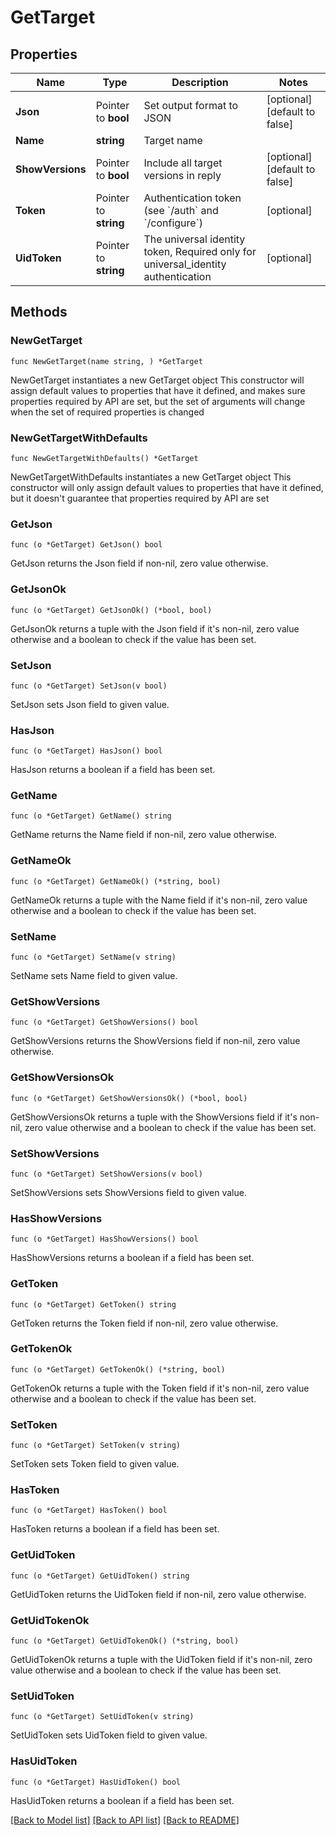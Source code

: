 # GetTarget

## Properties

Name | Type | Description | Notes
------------ | ------------- | ------------- | -------------
**Json** | Pointer to **bool** | Set output format to JSON | [optional] [default to false]
**Name** | **string** | Target name | 
**ShowVersions** | Pointer to **bool** | Include all target versions in reply | [optional] [default to false]
**Token** | Pointer to **string** | Authentication token (see &#x60;/auth&#x60; and &#x60;/configure&#x60;) | [optional] 
**UidToken** | Pointer to **string** | The universal identity token, Required only for universal_identity authentication | [optional] 

## Methods

### NewGetTarget

`func NewGetTarget(name string, ) *GetTarget`

NewGetTarget instantiates a new GetTarget object
This constructor will assign default values to properties that have it defined,
and makes sure properties required by API are set, but the set of arguments
will change when the set of required properties is changed

### NewGetTargetWithDefaults

`func NewGetTargetWithDefaults() *GetTarget`

NewGetTargetWithDefaults instantiates a new GetTarget object
This constructor will only assign default values to properties that have it defined,
but it doesn't guarantee that properties required by API are set

### GetJson

`func (o *GetTarget) GetJson() bool`

GetJson returns the Json field if non-nil, zero value otherwise.

### GetJsonOk

`func (o *GetTarget) GetJsonOk() (*bool, bool)`

GetJsonOk returns a tuple with the Json field if it's non-nil, zero value otherwise
and a boolean to check if the value has been set.

### SetJson

`func (o *GetTarget) SetJson(v bool)`

SetJson sets Json field to given value.

### HasJson

`func (o *GetTarget) HasJson() bool`

HasJson returns a boolean if a field has been set.

### GetName

`func (o *GetTarget) GetName() string`

GetName returns the Name field if non-nil, zero value otherwise.

### GetNameOk

`func (o *GetTarget) GetNameOk() (*string, bool)`

GetNameOk returns a tuple with the Name field if it's non-nil, zero value otherwise
and a boolean to check if the value has been set.

### SetName

`func (o *GetTarget) SetName(v string)`

SetName sets Name field to given value.


### GetShowVersions

`func (o *GetTarget) GetShowVersions() bool`

GetShowVersions returns the ShowVersions field if non-nil, zero value otherwise.

### GetShowVersionsOk

`func (o *GetTarget) GetShowVersionsOk() (*bool, bool)`

GetShowVersionsOk returns a tuple with the ShowVersions field if it's non-nil, zero value otherwise
and a boolean to check if the value has been set.

### SetShowVersions

`func (o *GetTarget) SetShowVersions(v bool)`

SetShowVersions sets ShowVersions field to given value.

### HasShowVersions

`func (o *GetTarget) HasShowVersions() bool`

HasShowVersions returns a boolean if a field has been set.

### GetToken

`func (o *GetTarget) GetToken() string`

GetToken returns the Token field if non-nil, zero value otherwise.

### GetTokenOk

`func (o *GetTarget) GetTokenOk() (*string, bool)`

GetTokenOk returns a tuple with the Token field if it's non-nil, zero value otherwise
and a boolean to check if the value has been set.

### SetToken

`func (o *GetTarget) SetToken(v string)`

SetToken sets Token field to given value.

### HasToken

`func (o *GetTarget) HasToken() bool`

HasToken returns a boolean if a field has been set.

### GetUidToken

`func (o *GetTarget) GetUidToken() string`

GetUidToken returns the UidToken field if non-nil, zero value otherwise.

### GetUidTokenOk

`func (o *GetTarget) GetUidTokenOk() (*string, bool)`

GetUidTokenOk returns a tuple with the UidToken field if it's non-nil, zero value otherwise
and a boolean to check if the value has been set.

### SetUidToken

`func (o *GetTarget) SetUidToken(v string)`

SetUidToken sets UidToken field to given value.

### HasUidToken

`func (o *GetTarget) HasUidToken() bool`

HasUidToken returns a boolean if a field has been set.


[[Back to Model list]](../README.md#documentation-for-models) [[Back to API list]](../README.md#documentation-for-api-endpoints) [[Back to README]](../README.md)


